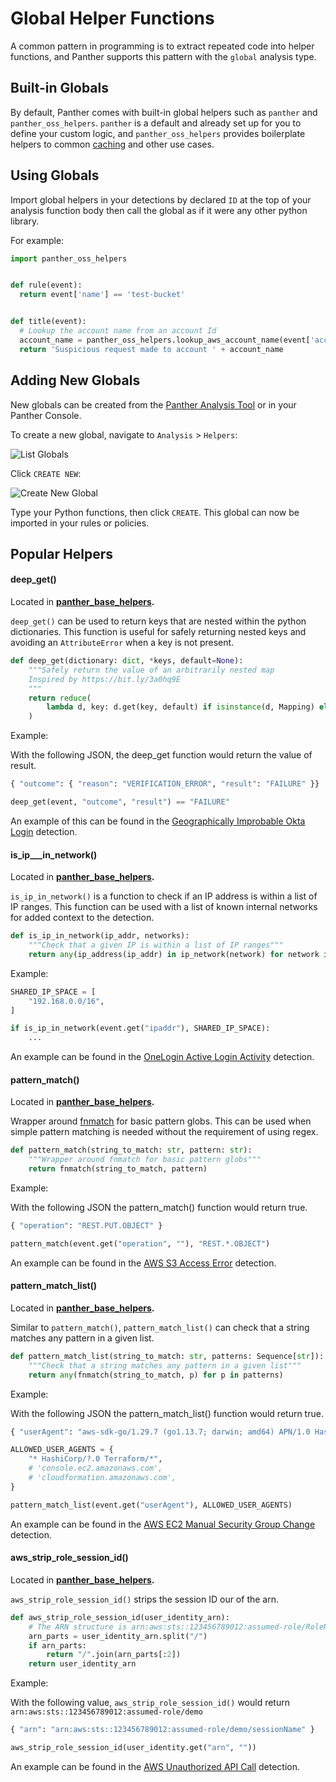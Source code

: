 # Global Helper Functions

A common pattern in programming is to extract repeated code into helper functions, and Panther supports this pattern with the `global` analysis type.

## Built-in Globals

By default, Panther comes with built-in global helpers such as `panther` and `panther_oss_helpers`. `panther` is a default and already set up for you to define your custom logic, and `panther_oss_helpers` provides boilerplate helpers to common [caching](caching.md) and other use cases.

## Using Globals

Import global helpers in your detections by declared `ID` at the top of your analysis function body then call the global as if it were any other python library.

For example:

```python
import panther_oss_helpers


def rule(event):
  return event['name'] == 'test-bucket'


def title(event):
  # Lookup the account name from an account Id
  account_name = panther_oss_helpers.lookup_aws_account_name(event['accountId'])
  return 'Suspicious request made to account ' + account_name
```

## Adding New Globals

New globals can be created from the [Panther Analysis Tool](panther-analysis-tool.md#globals) or in your Panther Console.

To create a new global, navigate to `Analysis` > `Helpers`:

![List Globals](<../.gitbook/assets/globals-list (7) (3) (8).png>)

Click `CREATE NEW`:

![Create New Global](<../.gitbook/assets/globals-create (7) (1) (8).png>)

Type your Python functions, then click `CREATE`. This global can now be imported in your rules or policies.

## Popular Helpers

#### deep\_get()

Located in [**panther\_base\_helpers**](https://github.com/panther-labs/panther-analysis/blob/master/global\_helpers/panther\_base\_helpers.py)**.**

`deep_get()` can be used to return keys that are nested within the python dictionaries.  This function is useful for safely returning nested keys and avoiding an `AttributeError` when a key is not present.&#x20;

```python
def deep_get(dictionary: dict, *keys, default=None):
    """Safely return the value of an arbitrarily nested map
    Inspired by https://bit.ly/3a0hq9E
    """
    return reduce(
        lambda d, key: d.get(key, default) if isinstance(d, Mapping) else default, keys, dictionary
    )
```

Example:

With the following JSON, the deep\_get function would return the value of result.

```python
{ "outcome": { "reason": "VERIFICATION_ERROR", "result": "FAILURE" }}
```

```python
deep_get(event, "outcome", "result") == "FAILURE"
```

An example of this can be found in the [Geographically Improbable Okta Login](https://github.com/panther-labs/panther-analysis/blob/master/okta\_rules/okta\_geo\_improbable\_access.yml) detection.

#### is\_ip_\__in\_network()

Located in [**panther\_base\_helpers**](https://github.com/panther-labs/panther-analysis/blob/master/global\_helpers/panther\_base\_helpers.py)**.**

`is_ip_in_network()` is a function to check if an IP address is within a list of IP ranges.  This function can be used with a list of known internal networks for added context to the detection.

```python
def is_ip_in_network(ip_addr, networks):
    """Check that a given IP is within a list of IP ranges"""
    return any(ip_address(ip_addr) in ip_network(network) for network in networks)
```

Example:

```python
SHARED_IP_SPACE = [
    "192.168.0.0/16",
]

if is_ip_in_network(event.get("ipaddr"), SHARED_IP_SPACE):
    ...
```

An example can be found in the [OneLogin Active Login Activity](https://github.com/panther-labs/panther-analysis/blob/master/onelogin\_rules/onelogin\_active\_login\_activity.py) detection.

#### pattern\_match()

Located in [**panther\_base\_helpers**](https://github.com/panther-labs/panther-analysis/blob/master/global\_helpers/panther\_base\_helpers.py)**.**

Wrapper around [fnmatch](https://docs.python.org/3/library/fnmatch.html) for basic pattern globs. This can be used when simple pattern matching is needed without the requirement of using regex.

```python
def pattern_match(string_to_match: str, pattern: str):
    """Wrapper around fnmatch for basic pattern globs"""
    return fnmatch(string_to_match, pattern)
```

Example:

With the following JSON the pattern\_match() function would return true.&#x20;

```python
{ "operation": "REST.PUT.OBJECT" }
```

```python
pattern_match(event.get("operation", ""), "REST.*.OBJECT")
```

An example can be found in the [AWS S3 Access Error](https://github.com/panther-labs/panther-analysis/blob/master/aws\_s3\_rules/aws\_s3\_access\_error.py) detection.

#### pattern\_match\_list()

Located in [**panther\_base\_helpers**](https://github.com/panther-labs/panther-analysis/blob/master/global\_helpers/panther\_base\_helpers.py)**.**

Similar to `pattern_match()`, `pattern_match_list()` can check that a string matches any pattern in a given list.

```python
def pattern_match_list(string_to_match: str, patterns: Sequence[str]):
    """Check that a string matches any pattern in a given list"""
    return any(fnmatch(string_to_match, p) for p in patterns)
```

Example:

With the following JSON the pattern\_match\_list() function would return true.&#x20;

```python
{ "userAgent": "aws-sdk-go/1.29.7 (go1.13.7; darwin; amd64) APN/1.0 HashiCorp/1.0 Terraform/0.12.24 (+https://www.terraform.io)" }
```

```python
ALLOWED_USER_AGENTS = {
    "* HashiCorp/?.0 Terraform/*",
    # 'console.ec2.amazonaws.com',
    # 'cloudformation.amazonaws.com',
}

pattern_match_list(event.get("userAgent"), ALLOWED_USER_AGENTS)
```

An example can be found in the [AWS EC2 Manual Security Group Change](https://github.com/panther-labs/panther-analysis/blob/master/aws\_cloudtrail\_rules/aws\_ec2\_manual\_security\_group\_changes.py) detection.

#### aws\_strip\_role\_session\_id()

Located in [**panther\_base\_helpers**](https://github.com/panther-labs/panther-analysis/blob/master/global\_helpers/panther\_base\_helpers.py)**.**

`aws_strip_role_session_id()` strips the session ID our of the arn.&#x20;

```python
def aws_strip_role_session_id(user_identity_arn):
    # The ARN structure is arn:aws:sts::123456789012:assumed-role/RoleName/<sessionId>
    arn_parts = user_identity_arn.split("/")
    if arn_parts:
        return "/".join(arn_parts[:2])
    return user_identity_arn
```

Example:

With the following value, `aws_strip_role_session_id()` would return `arn:aws:sts::123456789012:assumed-role/demo`

```python
{ "arn": "arn:aws:sts::123456789012:assumed-role/demo/sessionName" }
```

```python
aws_strip_role_session_id(user_identity.get("arn", ""))
```

An example can be found in the [AWS Unauthorized API Call](https://github.com/panther-labs/panther-analysis/blob/master/aws\_cloudtrail\_rules/aws\_unauthorized\_api\_call.py) detection.

####
